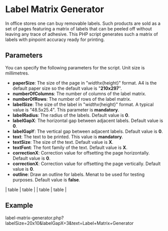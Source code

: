 Label Matrix Generator
======================

In office stores one can buy removable labels.  Such products are sold as a set of pages featuring a matrix of labels that can be peeled off without leaving any trace of adhesive.  This PHP script generates such a matrix of labels with pinpoint accuracy ready for printing.

Parameters
----------

You can specify the following parameters for the script.  Unit size is millimetres.

* __paperSize__: The size of the page in "${width}x${height}" format.  A4 is the default paper size so the default value is "__210x297__".
* __numberOfColumns__: The number of columns of the label matrix.
* __numberOfRows__: The number of rows of the label matrix.
* __labelSize__: The size of the label in "${width}x${height}" format.  A typical value is "48.5x25.4".  This parameter is __mandatory__.
* __labelRadius__: The radius of the labels.  Default value is __0__.
* __labelGapX__: The horizontal gap between adjacent labels.  Default value is __0__.
* __labelGapY__: The vertical gap between adjacent labels.  Default value is __0__.
* __text__: The text to be printed.  This value is __mandatory__.
* __textSize__: The size of the text.  Default value is __X__.
* __textFont__: The font family of the text.  Default value is __X__.
* __correctionX__: Correction value for offsetting the page horizontally.  Default value is __0__.
* __correctionX__: Correction value for offsetting the page vertically.  Default value is __0__.
* __outline__: Draw an outline for labels.  Menat to be used for testing purposes.  Default value is __false__.

| table | table |
| table | table |

Example
-------

label-matrix-generator.php?labelSize=20x10&labelGapX=3&text=Label+Matrix+Generator
